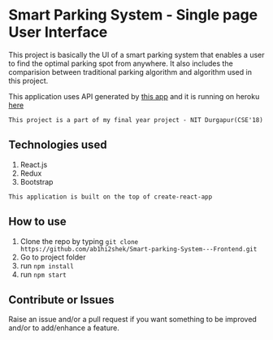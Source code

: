 # Smart Parking System - Single page User Interface

This project is basically the UI of a smart parking system that enables a user to find the optimal parking spot from anywhere. It also includes the comparision between traditional parking algorithm and algorithm used in this project.

This application uses API generated by [this app](https://github.com/ab1hi2shek/Smart-parking-System---API) and it is running on heroku [here](https://sps-ui.herokuapp.com/)

``` This project is a part of my final year project - NIT Durgapur(CSE'18) ```

## Technologies used

1. React.js
2. Redux
3. Bootstrap

```This application is built on the top of create-react-app```


## How to use

1. Clone the repo by typing ```git clone https://github.com/ab1hi2shek/Smart-parking-System---Frontend.git```
2. Go to project folder
3. run ```npm install```
4. run ```npm start```


## Contribute or Issues

Raise an issue and/or a pull request if you want something to be improved and/or to add/enhance a feature.
